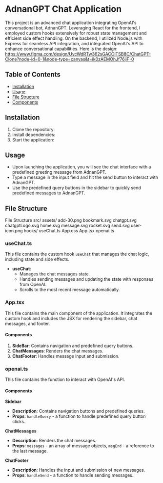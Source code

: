 # AdnanGPT Chat Application

This project is an advanced chat application integrating OpenAI's conversational bot, AdnanGPT. Leveraging React for the frontend, I employed custom hooks extensively for robust state management and efficient side effect handling. On the backend, I utilized Node.js with Express for seamless API integration, and integrated OpenAI's API to enhance conversational capabilities. 
Here is the design: https://www.figma.com/design/UvcWdRTw362sGACOlTSB8C/ChatGPT-Clone?node-id=0-1&node-type=canvas&t=ik0zAEMOhJf76jiF-0

## Table of Contents
- [Installation](#installation)
- [Usage](#usage)
- [File Structure](#file-structure)
- [Components](#components)

## Installation
1. Clone the repository:
2. Install dependencies:
3. Start the application:

## Usage
- Upon launching the application, you will see the chat interface with a predefined greeting message from AdnanGPT.
- Type a message in the input field and hit the send button to interact with AdnanGPT.
- Use the predefined query buttons in the sidebar to quickly send predefined messages to AdnanGPT.

## File Structure
File Structure
  src/
       assets/
       add-30.png
       bookmark.svg
       chatgpt.svg
       chatgptLogo.svg
       home.svg
       message.svg
       rocket.svg
       send.svg
       user-icon.png
 hooks/
       useChat.ts
 App.css
 App.tsx
 openai.ts

### useChat.ts
This file contains the custom hook `useChat` that manages the chat logic, including state and side effects.

- **useChat**:
  - Manages the chat messages state.
  - Handles sending messages and updating the state with responses from OpenAI.
  - Scrolls to the most recent message automatically.

### App.tsx
This file contains the main component of the application. It integrates the custom hook and includes the JSX for rendering the sidebar, chat messages, and footer.

#### Components
1. **SideBar**: Contains navigation and predefined query buttons.
2. **ChatMessages**: Renders the chat messages.
3. **ChatFooter**: Handles message input and submission.

### openai.ts
This file contains the function to interact with OpenAI's API.

#### Components
**Sidebar**
- **Description**: Contains navigation buttons and predefined queries.
- **Props**: `handleQuery` - a function to handle predefined query button clicks.

**ChatMessages**
- **Description**: Renders the chat messages.
- **Props**: `messages` - an array of message objects, `msgEnd` - a reference to the last message.

**ChatFooter**
- **Description**: Handles the input and submission of new messages.
- **Props**: `handleSend` - a function to handle sending messages.
